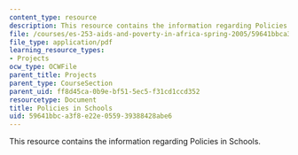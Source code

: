 ```yaml
---
content_type: resource
description: This resource contains the information regarding Policies in Schools.
file: /courses/es-253-aids-and-poverty-in-africa-spring-2005/59641bbca3f8e22e055939388428abe6_MITES_253S05_shima_goswami.pdf
file_type: application/pdf
learning_resource_types:
- Projects
ocw_type: OCWFile
parent_title: Projects
parent_type: CourseSection
parent_uid: ff8d45ca-0b9e-bf51-5ec5-f31cd1ccd352
resourcetype: Document
title: Policies in Schools
uid: 59641bbc-a3f8-e22e-0559-39388428abe6
---
```

This resource contains the information regarding Policies in Schools.

